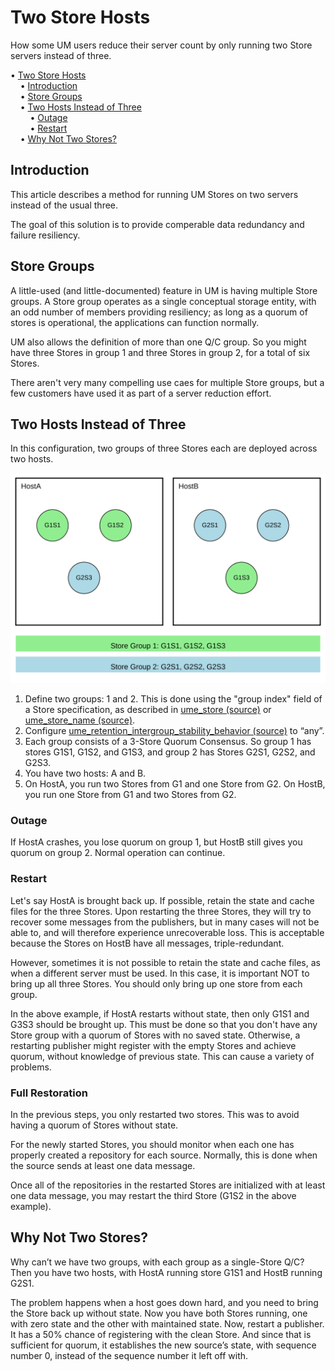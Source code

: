 # Two Store Hosts

How some UM users reduce their server count by only running two Store servers instead of three.

<!-- mdtoc-start -->
&bull; [Two Store Hosts](#two-store-hosts)  
&nbsp;&nbsp;&nbsp;&nbsp;&bull; [Introduction](#introduction)  
&nbsp;&nbsp;&nbsp;&nbsp;&bull; [Store Groups](#store-groups)  
&nbsp;&nbsp;&nbsp;&nbsp;&bull; [Two Hosts Instead of Three](#two-hosts-instead-of-three)  
&nbsp;&nbsp;&nbsp;&nbsp;&nbsp;&nbsp;&nbsp;&nbsp;&bull; [Outage](#outage)  
&nbsp;&nbsp;&nbsp;&nbsp;&nbsp;&nbsp;&nbsp;&nbsp;&bull; [Restart](#restart)  
&nbsp;&nbsp;&nbsp;&nbsp;&bull; [Why Not Two Stores?](#why-not-two-stores)  
<!-- TOC created by './mdtoc.pl kb/two-store-hosts.md' (see https://github.com/fordsfords/mdtoc) -->
<!-- mdtoc-end -->


## Introduction

This article describes a method for running UM Stores on two servers instead of the usual three.

The goal of this solution is to provide comperable data redundancy and failure resiliency.


## Store Groups

A little-used (and little-documented) feature in UM is having multiple Store groups.
A Store group operates as a single conceptual storage entity,
with an odd number of members providing resiliency;
as long as a quorum of stores is operational, the applications can function normally.

UM also allows the definition of more than one Q/C group.
So you might have three Stores in group 1 and three Stores in group 2,
for a total of six Stores.

There aren't very many compelling use caes for multiple Store groups,
but a few customers have used it as part of a server reduction effort.


## Two Hosts Instead of Three

In this configuration, two groups of three Stores each are deployed across two hosts.

<img src="host-store-groups-diagram.svg" width="600">

1.	Define two groups: 1 and 2.
This is done using the "group index" field of a Store specification, as described in
[ume_store (source)](https://ultramessaging.github.io/currdoc/doc/Config/grpultramessagingpersistence.html#umestoresource)
or
[ume_store_name (source)](https://ultramessaging.github.io/currdoc/doc/Config/grpultramessagingpersistence.html#umestorenamesource).
2.	Configure
[ume_retention_intergroup_stability_behavior (source)](https://ultramessaging.github.io/currdoc/doc/Config/grpultramessagingpersistence.html#umeretentionintergroupstabilitybehaviorsource)
to “any”.
3.	Each group consists of a 3-Store Quorum Consensus. So group 1 has stores G1S1, G1S2, and G1S3, and group 2 has Stores G2S1, G2S2, and G2S3.
4.	You have two hosts: A and B.
5.	On HostA, you run two Stores from G1 and one Store from G2.
On HostB, you run one Store from G1 and two Stores from G2.

### Outage

If HostA crashes, you lose quorum on group 1, but HostB still gives you quorum on group 2.
Normal operation can continue.

### Restart

Let's say HostA is brought back up.
If possible, retain the state and cache files for the three Stores.
Upon restarting the three Stores, they will try to recover some messages from the
publishers, but in many cases will not be able to, and will therefore experience
unrecoverable loss. This is acceptable because the Stores on HostB have all
messages, triple-redundant.

However, sometimes it is not possible to retain the state and cache files,
as when a different server must be used.
In this case, it is important NOT to bring up all three Stores.
You should only bring up one store from each group.

In the above example, if HostA restarts without state, then only G1S1 and G3S3
should be brought up.
This must be done so that you don't have any Store group with a quorum of Stores with no saved state.
Otherwise, a restarting publisher might register with the empty Stores and achieve quorum,
without knowledge of previous state.
This can cause a variety of problems.

### Full Restoration

In the previous steps, you only restarted two stores.
This was to avoid having a quorum of Stores without state.

For the newly started Stores, you should monitor when each one has
properly created a repository for each source.
Normally, this is done when the source sends at least one data message.

Once all of the repositories in the restarted Stores are initialized
with at least one data message, you may restart the third Store
(G1S2 in the above example).

## Why Not Two Stores?

Why can’t we have two groups, with each group as a single-Store Q/C?
Then you have two hosts, with HostA running store G1S1 and HostB running G2S1.

The problem happens when a host goes down hard, and you need to bring the Store back up without state.
Now you have both Stores running, one with zero state and the other with maintained state.
Now, restart a publisher.
It has a 50% chance of registering with the clean Store.
And since that is sufficient for quorum, it establishes the new source’s state,
with sequence number 0, instead of the sequence number it left off with.

